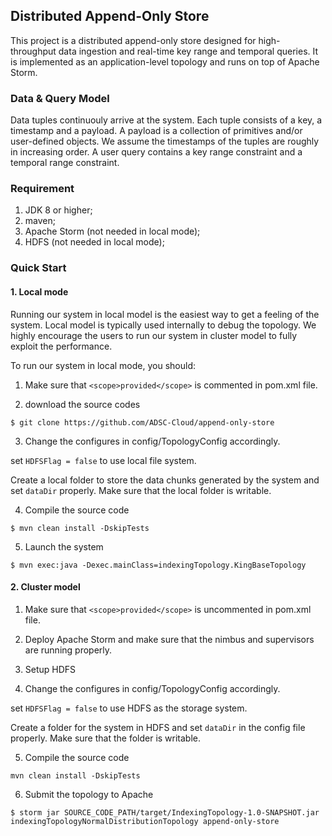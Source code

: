 ## Distributed Append-Only Store

This project is a distributed append-only store designed for high-throughput data ingestion and real-time key range and temporal queries. It is implemented as an application-level topology and runs on top of Apache Storm. 

### Data & Query Model
Data tuples continuouly arrive at the system. Each tuple consists of a key, a timestamp and a payload. A payload is a collection of primitives and/or user-defined objects. We assume the timestamps of the tuples are roughly in increasing order. A user query contains a key range constraint and a temporal range constraint. 

### Requirement
1. JDK 8 or higher;
1. maven;
1. Apache Storm (not needed in local mode);
1. HDFS (not needed in local mode);

### Quick Start
#### 1. Local mode
Running our system in local model is the easiest way to get a feeling of the system. Local model is typically used internally to debug the topology. We highly encourage the users to run our system in cluster model to fully exploit the performance.

To run our system in local mode, you should:

1. Make sure that ```<scope>provided</scope>``` is commented in pom.xml file.

2. download the source codes

```
$ git clone https://github.com/ADSC-Cloud/append-only-store
```

3. Change the configures in config/TopologyConfig accordingly.

set ```HDFSFlag = false``` to use local file system.  <br />

  Create a local folder to store the data chunks generated by the system and set ```dataDir``` properly. Make sure that the local folder is writable.  

4. Compile the source code

 ```
 $ mvn clean install -DskipTests
 ```
 
5. Launch the system

```
$ mvn exec:java -Dexec.mainClass=indexingTopology.KingBaseTopology
```


#### 2. Cluster model

1. Make sure that ```<scope>provided</scope>``` is uncommented in pom.xml file.

2. Deploy Apache Storm and make sure that the nimbus and supervisors are running properly.

3. Setup HDFS

4. Change the configures in config/TopologyConfig accordingly.

set ```HDFSFlag = false``` to use HDFS as the storage system.

Create a folder for the system in HDFS and set ```dataDir``` in the config file properly. Make sure that the folder is writable.

5. Compile the source code

```base
mvn clean install -DskipTests
```

6. Submit the topology to Apache

```
$ storm jar SOURCE_CODE_PATH/target/IndexingTopology-1.0-SNAPSHOT.jar indexingTopologyNormalDistributionTopology append-only-store
```


